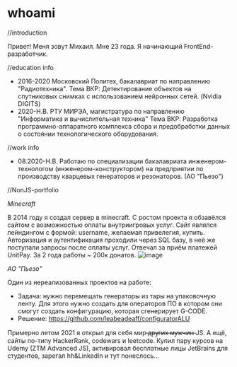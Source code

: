 # whoami

//introduction

Привет! Меня зовут Михаил. Мне 23 года. Я начинающий FrontEnd-разработчик.

//education info

- 2016-2020 Московский Политех, бакалавриат по направлению "Радиотехника".
Тема ВКР: Детектирование объектов на спутниковых снимках с использованием нейронных сетей. (Nvidia DIGITS)
- 2020-Н.В. РТУ МИРЭА, магистратура по направлению "Информатика и вычислительная техника"
Тема ВКР: Разработка программно-аппаратного комплекса сбора и предобработки данных о состоянии технологического оборудования.

//work info

- 08.2020-Н.В. Работаю по специализации бакалавриата инженером-технологом (инженером-конструктором) на предприятии по производству кварцевых генераторов и резонаторов. (АО "Пьезо")

//NonJS-portfolio

*Minecraft*

В 2014 году я создал сервер в minecraft. 
С ростом проекта я обзавёлся сайтом с возможностью оплаты внутриигровых услуг. Сайт являлся лейндингом с формой: username, желаемая привелегия, купить.
Авторизация и аутентификация проходили через SQL базу, в неё же поступали запросы после оплаты услуг.
Отвечал за приём платежей UnitPay. За 2 года работы ~ 200к донатов.
![image](https://user-images.githubusercontent.com/87875395/147973361-c9f2e937-25a0-4971-bdbb-e2b47440370e.png)

*АО "Пьезо"*

Один из нереализованных проектов на работе:

- Задача: нужно перемещать генераторы из тары на упаковочную ленту. Для этого нужно создать для операторов ПО в котором они смогут создать конфигурацию, которая сгенерирует G-CODE.
- Решение:
https://github.com/leabeadeaff/configuratorALU

Примерно летом 2021 я открыл для себя мир  ̶д̶р̶у̶г̶и̶х̶ ̶м̶у̶ж̶ч̶и̶н̶  JS.
А ещё, сайты по-типу HackerRank, codewars и leetcode.
Купил пару курсов на Udemy (ZTM Advanced JS), активировал бесплатные лицы JetBrains для студентов, зарегал hh&LinkedIn и тут понеслось...


